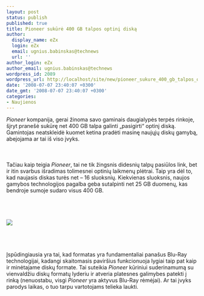 ```yaml
---
layout: post
status: publish
published: true
title: Pioneer sukūrė 400 GB talpos optinį diską
author:
  display_name: eZx
  login: eZx
  email: ugnius.babinskas@technews
  url: ''
author_login: eZx
author_email: ugnius.babinskas@technews
wordpress_id: 2089
wordpress_url: http://localhost/site/new/pioneer_sukure_400_gb_talpos_optini_diska/
date: '2008-07-07 23:40:07 +0300'
date_gmt: '2008-07-07 23:40:07 +0300'
categories:
- Naujienos
---
```

<p><i>Pioneer</i> kompanija, gerai žinoma savo gaminais daugialypės terpės rinkoje, šįryt pranešė sukūrę net 400 GB talpa galinti „pasigirti“ optinį diską. Gamintojas neatskleidė kuomet ketina pradėti masinę naujųjų diskų gamybą, abejojama ar tai iš viso įvyks.<br />
<br><br />
<br>Tačiau kaip teigia <i>Pioneer</i>, tai ne tik žingsnis didesnių talpų pasiūlos link, bet ir itin svarbus išradimas tolimesnei optinių laikmenų plėtrai. Taip yra dėl to, kad naujasis diskas turės net – 16 sluoksnių. Kiekvienas sluoksnis, naujos gamybos technologijos pagalba geba sutalpinti net 25 GB duomenų, kas bendroje sumoje sudaro visus 400 GB.<br />
<br><br />
<br><br><img src="http://www.technews.lt/upl/Failai/pioneer400gbdisc-lg.jpg"><br><br />
<br><br />
<br>Įspūdingiausia yra tai, kad formatas yra fundamentaliai panašus Blu-Ray technologijai, kadangi skaitomasis paviršius funkcionuoja lygiai taip pat kaip ir minėtajame diskų formate. Tai suteikia <i>Pioneer</i> kūriniui suderinamumą su vienvaldžiu diskų formatų lyderiu ir atveria platesnes galimybes patekti į rinką (nenuostabu, visgi <i>Pioneer</i> yra aktyvus Blu-Ray rėmėjai). Ar tai įvyks parodys laikas, o tuo tarpu vartotojams telieka laukti.<br />
<br><br />
<br><br />
<br></p>
